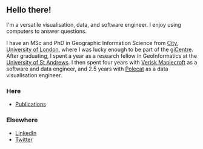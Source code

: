 ## Hello there!

I'm a versatile visualisation, data, and software engineer.
I enjoy using computers to answer questions.

I have an MSc and PhD in Geographic Information Science from [City, University of London][],
where I was lucky enough to be part of the [giCentre][].
After graduating, I spent a year as a research fellow in GeoInformatics at the [University of St Andrews][].
I then spent four years with [Verisk Maplecroft][] as a software and data engineer,
and 2.5 years with [Polecat][] as a data visualisation engineer.

### Here

* [Publications](./publications/)

### Elsewhere

* [LinkedIn](https://www.linkedin.com/in/iaindillingham)
* [Twitter](https://twitter.com/iaindillingham)

[City, University of London]: https://www.city.ac.uk/
[giCentre]: https://www.gicentre.net/
[Polecat]: https://www.polecat.com/
[University of St Andrews]: https://www.st-andrews.ac.uk/
[Verisk Maplecroft]: https://www.maplecroft.com/
